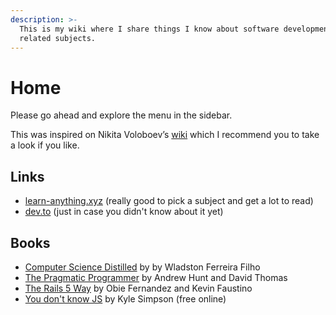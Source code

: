 ```yaml
---
description: >-
  This is my wiki where I share things I know about software development and
  related subjects.
---
```


# Home

Please go ahead and explore the menu in the sidebar.

This was inspired on Nikita Voloboev’s [wiki](https://wiki.nikitavoloboev.xyz/) which I recommend you to take a look if you like.

## Links

* [learn-anything.xyz](https://learn-anything.xyz/) \(really good to pick a subject and get a lot to read\)
* [dev.to](https://dev.to/) \(just in case you didn't know about it yet\)

## Books

* [Computer Science Distilled](https://code.energy/computer-science-distilled/) by by Wladston Ferreira Filho
* [The Pragmatic Programmer](https://pragprog.com/book/tpp/the-pragmatic-programmer) by Andrew Hunt and David Thomas
* [The Rails 5 Way](https://leanpub.com/tr5w) by Obie Fernandez and Kevin Faustino
* [You don't know JS](https://github.com/getify/You-Dont-Know-JS) by Kyle Simpson \(free online\)



